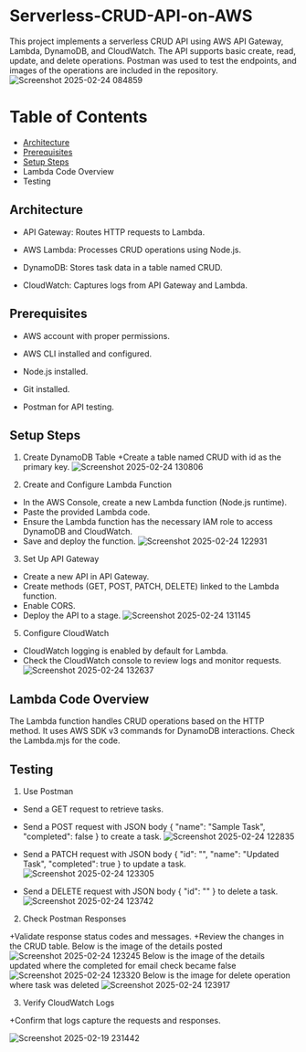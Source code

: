 # Serverless-CRUD-API-on-AWS
This project implements a serverless CRUD API using AWS API Gateway, Lambda, DynamoDB, and CloudWatch. The API supports basic create, read, update, and delete operations. Postman was used to test the endpoints, and images of the operations are included in the repository.![Screenshot 2025-02-24 084859](https://github.com/user-attachments/assets/dd1722e8-4a51-4f05-a5e6-6ea552642313)


# Table of Contents
+ [Architecture](https://github.com/Kun009/Serverless-CRUD-API-on-AWS/edit/main/README.md#architecture)
+ [Prerequisites](https://github.com/Kun009/Serverless-CRUD-API-on-AWS/edit/main/README.md#prerequisites)
+ [Setup Steps](https://github.com/Kun009/Serverless-CRUD-API-on-AWS/tree/main#setup-steps)
+ Lambda Code Overview
+ Testing

## Architecture
+ API Gateway: Routes HTTP requests to Lambda.

+ AWS Lambda: Processes CRUD operations using Node.js.

+ DynamoDB: Stores task data in a table named CRUD.

+ CloudWatch: Captures logs from API Gateway and Lambda.

## Prerequisites

+ AWS account with proper permissions.

+ AWS CLI installed and configured.

+ Node.js installed.

+ Git installed.

+ Postman for API testing.

## Setup Steps
1. Create DynamoDB Table
+Create a table named CRUD with id as the primary key.
![Screenshot 2025-02-24 130806](https://github.com/user-attachments/assets/69309921-7ff9-4376-b6c9-2c2f40ef21f8)

2. Create and Configure Lambda Function

+ In the AWS Console, create a new Lambda function (Node.js runtime).
+ Paste the provided Lambda code.
+ Ensure the Lambda function has the necessary IAM role to access DynamoDB and CloudWatch.
+ Save and deploy the function.
![Screenshot 2025-02-24 122931](https://github.com/user-attachments/assets/716623ee-409e-4d11-a7e3-fac2ee686b34)

3. Set Up API Gateway

+ Create a new API in API Gateway.
+ Create methods (GET, POST, PATCH, DELETE) linked to the Lambda function.
+ Enable CORS.
+ Deploy the API to a stage.
![Screenshot 2025-02-24 131145](https://github.com/user-attachments/assets/23f6e16e-d225-4ba6-bc55-d1c6addbf745)

5. Configure CloudWatch

+ CloudWatch logging is enabled by default for Lambda.
+ Check the CloudWatch console to review logs and monitor requests.
![Screenshot 2025-02-24 132637](https://github.com/user-attachments/assets/1e9eb8b7-e034-4372-a094-a2eaa8c6c063)


## Lambda Code Overview 
The Lambda function handles CRUD operations based on the HTTP method. It uses AWS SDK v3 commands for DynamoDB interactions. Check the Lambda.mjs for the code.


## Testing 
1. Use Postman

+ Send a GET request to retrieve tasks.
  
+ Send a POST request with JSON body { "name": "Sample Task", "completed": false } to create a task.
![Screenshot 2025-02-24 122835](https://github.com/user-attachments/assets/003d5796-d02d-4878-aa88-517651553803)

+ Send a PATCH request with JSON body { "id": "<task-id>", "name": "Updated Task", "completed": true } to update a task.
![Screenshot 2025-02-24 123305](https://github.com/user-attachments/assets/383bfe0a-6d25-4e5f-b3a4-fd8b4a605f1b)

+ Send a DELETE request with JSON body { "id": "<task-id>" } to delete a task.
![Screenshot 2025-02-24 123742](https://github.com/user-attachments/assets/eefc577d-bd73-42e8-897e-9dd9cbdc7ef6)

2. Check Postman Responses

+Validate response status codes and messages.
+Review the changes in the CRUD table.
Below is the image of the details posted
![Screenshot 2025-02-24 123245](https://github.com/user-attachments/assets/192debdf-0de8-42fe-97b2-f81fa836b9fd)
Below is the image of the details updated where the completed for email check became false
![Screenshot 2025-02-24 123320](https://github.com/user-attachments/assets/31211dac-b20a-4e5d-8905-c3e130854508)
Below is the image for delete operation where task was deleted 
![Screenshot 2025-02-24 123917](https://github.com/user-attachments/assets/d226ad53-ec10-4ef6-a899-b06a72ace357)


3. Verify CloudWatch Logs

+Confirm that logs capture the requests and responses.

![Screenshot 2025-02-19 231442](https://github.com/user-attachments/assets/c27021ae-9c82-4c32-8185-786b99298784)
